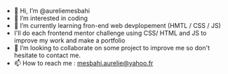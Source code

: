 - 👋 Hi, I’m @aureliemesbahi
- 👀 I’m interested in coding
- 🌱 I’m currently learning fron-end web devplopement (HMTL / CSS / JS)
- I'll do each frontend mentor challenge using CSS/ HTML and JS to improve my work and make a portfolio
- 💞️ I’m looking to collaborate on some project to improve me so don't hesitate to contact me. 
- 📫 How to reach me : mesbahi.aurelie@yahoo.fr

<!---
aureliemesbahi/aureliemesbahi is a ✨ special ✨ repository because its `README.md` (this file) appears on your GitHub profile.
You can click the Preview link to take a look at your changes.
--->

